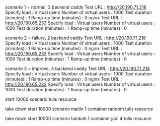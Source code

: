 scenario 1 = normal, 3 backend
    caddy
        Test URL                : http://20.190.71.218
        Specify load            : Virtual users
        Number of virtual users : 1000
        Test duration (minutes) : 1
        Ramp-up time (minutes)  : 0
    nginx
        Test URL                : http://20.190.65.233
        Specify load            : Virtual users
        Number of virtual users : 1000
        Test duration (minutes) : 1
        Ramp-up time (minutes)  : 0

scenario 2 = failure, 2 backend
    caddy
        Test URL                : http://20.190.71.218
        Specify load            : Virtual users
        Number of virtual users : 1000
        Test duration (minutes) : 1
        Ramp-up time (minutes)  : 0
    nginx
        Test URL                : http://20.190.65.233
        Specify load            : Virtual users
        Number of virtual users : 1000
        Test duration (minutes) : 1
        Ramp-up time (minutes)  : 0

scenario 3 = improve, 4 backend
    caddy
        Test URL                : http://20.190.71.218
        Specify load            : Virtual users
        Number of virtual users : 1000
        Test duration (minutes) : 1
        Ramp-up time (minutes)  : 0
    nginx
        Test URL                : http://20.190.65.233
        Specify load            : Virtual users
        Number of virtual users : 1000
        Test duration (minutes) : 1
        Ramp-up time (minutes)  : 0


start 10000 scenario
tulis resource

take down
start 10000 scenario
matiin 1 container random
tulis resource

take down
start 10000 scenario
tambah 1 container jadi 4
tulis resource